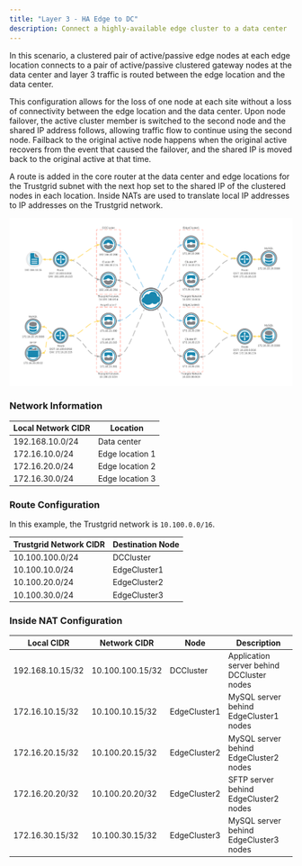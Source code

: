 ```yaml
---
title: "Layer 3 - HA Edge to DC"
description: Connect a highly-available edge cluster to a data center
---
```


In this scenario, a clustered pair of active/passive edge nodes at each edge location connects to a pair of active/passive clustered gateway nodes at the data center and layer 3 traffic is routed between the edge location and the data center. 

This configuration allows for the loss of one node at each site without a loss of connectivity between the edge location and the data center. Upon node failover, the active cluster member is switched to the second node and the shared IP address follows, allowing traffic flow to continue using the second node. Failback to the original active node happens when the original active recovers from the event that caused the failover, and the shared IP is moved back to the original active at that time. 

A route is added in the core router at the data center and edge locations for the Trustgrid subnet with the next hop set to the shared IP of the clustered nodes in each location. Inside NATs are used to translate local IP addresses to IP addresses on the Trustgrid network.  

![Network Topology](l3-ha-dc-topology.png)

### Network Information

| Local Network CIDR | Location |
| ------------------ | -------- |
| 192.168.10.0/24	| Data center |
| 172.16.10.0/24 | Edge location 1 |
| 172.16.20.0/24 | Edge location 2 |
| 172.16.30.0/24 | Edge location 3 |

### Route Configuration

In this example, the Trustgrid network is `10.100.0.0/16`.

| Trustgrid Network CIDR | Destination Node |
| ---------------------- | ---------------- |
| 10.100.100.0/24 | DCCluster |
| 10.100.10.0/24 | EdgeCluster1 |
| 10.100.20.0/24 | EdgeCluster2 |
| 10.100.30.0/24 | EdgeCluster3 |

### Inside NAT Configuration

| Local CIDR | Network CIDR | Node | Description |
| ---------- | ------------ | ---- | ----------- |
| 192.168.10.15/32 | 10.100.100.15/32 | DCCluster | Application server behind DCCluster nodes |
| 172.16.10.15/32 | 10.100.10.15/32 | EdgeCluster1 | MySQL server behind EdgeCluster1 nodes |
| 172.16.20.15/32 | 10.100.20.15/32 | EdgeCluster2 | MySQL server behind EdgeCluster2 nodes |
| 172.16.20.20/32 | 10.100.20.20/32 | EdgeCluster2 | SFTP server behind EdgeCluster2 nodes |
| 172.16.30.15/32 | 10.100.30.15/32 | EdgeCluster3 | MySQL server behind EdgeCluster3 nodes |
